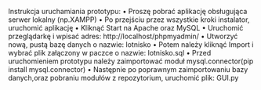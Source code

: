 Instrukcja uruchamiania prototypu:
•	Proszę pobrać aplikację obsługująca serwer lokalny (np.XAMPP)
•	Po przejściu przez wszystkie kroki instalator,  uruchomić aplikację
•	Kliknąć Start na Apache oraz MySQL
•	Uruchomić przeglądarkę i wpisać adres: http://localhost/phpmyadmin/
•	Utworzyć nową, pustą bazę danych o nazwie: lotnisko
•	Potem należy kliknąć Import i wybrać plik załączony w paczce o nazwie: lotnisko.sql
• Przed uruchomieniem prototypu należy zaimportować moduł mysql.connector(pip install mysql.connector)
•	Następnie po poprawnym zaimportowaniu bazy danych,oraz pobraniu modułów z repozytorium, uruchomić plik: GUI.py
